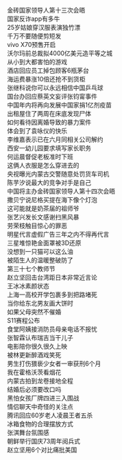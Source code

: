 金砖国家领导人第十三次会晤  
国家反诈app有多牛  
25岁姑娘穿汉服表演独竹漂  
千万不要随便剪短发  
vivo X70预售开启  
沃尔玛前总裁拟4000亿美元造平等之城  
从小到大都害怕的游戏  
酒店回应员工掉包顾客6瓶茅台  
海运费暴涨10倍还抢不到货柜  
张继科说你可以永远相信中国乒乓球  
国台办回应蔡英文妄评张钧甯事件  
中国年内将再向发展中国家捐1亿剂疫苗  
出租屋住了两周在床底发现尸体  
如何看待因离婚导致的暴力案件  
体会到了袁咏仪的快乐  
李维嘉表示已在六月同相关公司解约  
西安一幼儿园要求填写家长职务  
何运晨督促老板准时下班  
这俩人衣服是怎么穿进去的  
央视曝光内蒙古交警随意处罚货车司机  
陈芋汐说最大的竞争对手是自己  
中国将主办金砖国家领导人第十四次会晤  
撒贝宁说尼格买提在海下像个灯泡  
这可能就是奶茶届的祖师爷  
张艺兴发长文感谢扫黑风暴  
劳荣枝触目惊心的罪恶  
明星代言虚假广告三年之内不得再代言  
三星堆惊艳金面罩被3D还原  
没想到一只猫可以这么油  
被陌生人的温暖整破防了  
第三十七个教师节  
赵立坚回击台湾距日本非常近言论  
王冰冰素颜状态  
上海一高校开学包裹多到把路堵死  
当你给东北男友画大饼时  
如果父母突然不催婚  
S11赛程公布  
食堂阿姨接消防员母亲电话不报忧  
张智霖认布瑞吉当干儿子  
电影陪你很久很久上映  
被林更新醉酒戏笑死  
男生打伤猥亵少女者一审获刑6个月  
我在霍格沃茨看烟花  
内蒙古拍到龙卷接地全程  
结婚后必须要改口吗  
黑怕女孩厂牌四进三入围战  
情侣聊天中奇怪的关注点  
腾讯回应60岁老人凌晨王者五杀  
冰箱食物的合理摆放方式  
张淇舞台氛围感  
朝鲜举行国庆73周年阅兵式  
赵立坚用6个对比痛批美国  
